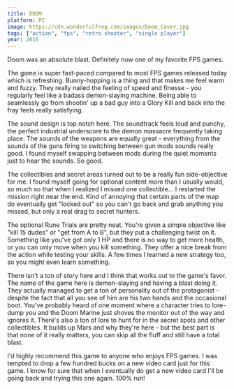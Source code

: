 ```yaml
---
title: DOOM
platform: PC
image: https://cdn.wonderfulfrog.com/images/Doom_Cover.jpg
tags: ["action", "fps", "retro shooter", "single player"]
year: 2016
---
```


Doom was an absolute blast. Definitely now one of my favorite FPS games.

The game is super fast-paced compared to most FPS games released today which is refreshing. Bunny-hopping is a thing and that makes me feel warm and fuzzy. They really nailed the feeling of speed and finesse - you regularly feel like a badass demon-slaying machine. Being able to seamlessly go from shootin' up a bad guy into a Glory Kill and back into the fray feels really satisfying.

The sound design is top notch here. The soundtrack feels loud and punchy, the perfect industrial underscore to the demon massacre frequently taking place. The sounds of the weapons are equally great - everything from the sounds of the guns firing to switching between gun mods sounds really good. I found myself swapping between mods during the quiet moments just to hear the sounds. So good.

The collectibles and secret areas turned out to be a really fun side-objective for me. I found myself going for optional content more than I usually would, so much so that when I realized I missed one collectible... I restarted the mission right near the end. Kind of annoying that certain parts of the map do eventually get "locked out" so you can't go back and grab anything you missed, but only a real drag to secret hunters.

The optional Rune Trials are pretty neat. You're given a simple objective like "kill 15 dudes" or "get from A to B", but they put a challenging twist on it. Something like you've got only 1 HP and there is no way to get more health, or you can only move when you kill something. They offer a nice break from the action while testing your skills. A few times I learned a new strategy too, so you might even learn something.

There isn't a ton of story here and I think that works out to the game's favor. The name of the game here is demon-slaying and having a blast doing it. They actually managed to get a ton of personality out of the protagonist - despite the fact that all you see of him are his two hands and the occasional boot. You've probably heard of one moment where a character tries to lore-dump you and the Doom Marine just shoves the monitor out of the way and ignores it. There's also a ton of lore to hunt for in the secret spots and other collectibles. It builds up Mars and why they're here - but the best part is that none of it really matters, you can skip all the fluff and still have a total blast.

I'd highly recommend this game to anyone who enjoys FPS games. I was tempted to drop a few hundred bucks on a new video card just for this game. I know for sure that when I eventually do get a new video card I'll be going back and trying this one again. 100% run!
